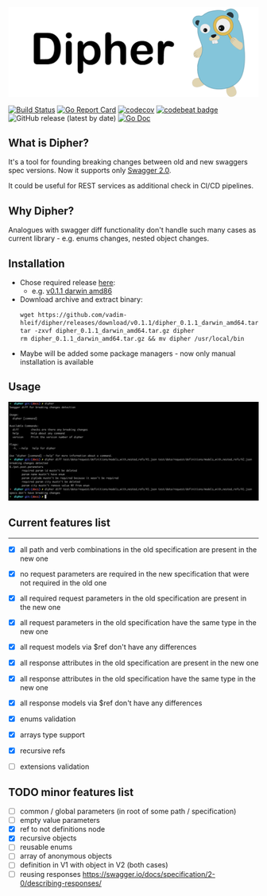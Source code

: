 ![](logo.png)

[![Build Status](https://travis-ci.com/vadim-hleif/dipher.svg?branch=master)](https://travis-ci.com/vadim-hleif/dipher)
[![Go Report Card](https://goreportcard.com/badge/github.com/vadim-hleif/dipher)](https://goreportcard.com/report/github.com/vadim-hleif/dipher)
[![codecov](https://codecov.io/gh/vadim-hleif/dipher/branch/master/graph/badge.svg)](https://codecov.io/gh/vadim-hleif/dipher)
[![codebeat badge](https://codebeat.co/badges/1ac4289a-df2b-4d0e-adc9-c54ea12a78c6)](https://codebeat.co/projects/github-com-vadim-hleif-dipher-master)
![GitHub release (latest by date)](https://img.shields.io/github/v/release/vadim-hleif/dipher)
[![Go Doc](https://img.shields.io/badge/godoc-reference-blue.svg?style=flat-square)](http://godoc.org/github.com/vadim-hleif/dipher/pkg)

## What is Dipher?
It's a tool for founding breaking changes between old and new swaggers spec versions. Now it supports only [Swagger 2.0](https://swagger.io/specification/v2/).

It could be useful for REST services as additional check in CI/CD pipelines. 

## Why Dipher?

Analogues with swagger diff functionality don't handle such many cases as current library - e.g. enums changes, nested object changes.

## Installation
* Chose required release [here](https://github.com/vadim-hleif/dipher/releases/latest): 
   * e.g. [v0.1.1 darwin amd86](https://github.com/vadim-hleif/dipher/releases/download/v0.1.1/dipher_0.1.1_darwin_amd64.tar.gz)
* Download archive and extract binary:
    ```shell script
    wget https://github.com/vadim-hleif/dipher/releases/download/v0.1.1/dipher_0.1.1_darwin_amd64.tar.gz
    tar -zxvf dipher_0.1.1_darwin_amd64.tar.gz dipher
    rm dipher_0.1.1_darwin_amd64.tar.gz && mv dipher /usr/local/bin
    ```
* Maybe will be added some package managers - now only manual installation is available
## Usage
![](usage.png)

## Current features list
***
- [X] all path and verb combinations in the old specification are present in the new one
- [X] no request parameters are required in the new specification that were not required in the old one
- [X] all required request parameters in the old specification are present in the new one
- [X] all request parameters in the old specification have the same type in the new one
- [X] all request models via $ref don't have any differences
- [X] all response attributes in the old specification are present in the new one
- [X] all response attributes in the old specification have the same type in the new one
- [X] all response models via $ref don't have any differences
- [X] enums validation
- [X] arrays type support
- [X] recursive refs
- [ ] extensions validation


## TODO minor features list
- [ ] common / global parameters (in root of some path / specification)
- [ ] empty value parameters
- [X] ref to not definitions node
- [X] recursive objects
- [ ] reusable enums
- [ ] array of anonymous objects
- [ ] definition in V1 with object in V2 (both cases)
- [ ] reusing responses https://swagger.io/docs/specification/2-0/describing-responses/